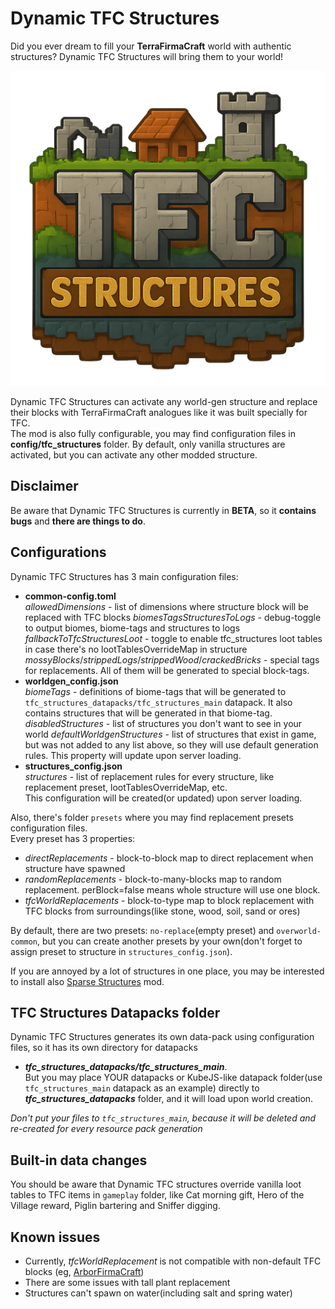 # Dynamic TFC Structures

Did you ever dream to fill your **TerraFirmaCraft** world with authentic structures? Dynamic TFC Structures will bring
them to your world!

![](src/main/resources/assets/tfc_structures/textures/logo.png)

Dynamic TFC Structures can activate any world-gen structure and replace their blocks with TerraFirmaCraft analogues like
it was built specially for TFC.\
The mod is also fully configurable, you may find configuration files in **config/tfc\_structures** folder. By default,
only vanilla structures are activated, but you can activate any other modded structure.

## Disclaimer

Be aware that Dynamic TFC Structures is currently in **BETA**, so it **contains bugs** and **there are things to do**.

## Configurations

Dynamic TFC Structures has 3 main configuration files:

* **common-config.toml**\
  _allowedDimensions_ - list of dimensions where structure block will be replaced with TFC blocks
  _biomesTagsStructuresToLogs_ - debug-toggle to output biomes, biome-tags and structures to logs
  _fallbackToTfcStructuresLoot_ - toggle to enable tfc_structures loot tables in case there's no lootTablesOverrideMap
  in structure
  _mossyBlocks_/_strippedLogs_/_strippedWood_/_crackedBricks_ - special tags for replacements. All of them will be
  generated to special block-tags.
* **worldgen\_config.json**\
  _biomeTags_ - definitions of biome-tags that will be generated to `tfc_structures_datapacks/tfc_structures_main`
  datapack. It also contains structures that will be generated in that biome-tag.  
  _disabledStructures_ - list of structures you don't want to see in your world
  _defaultWorldgenStructures_ - list of structures that exist in game, but was not added to any list above, so they will
  use default generation rules. This property will update upon server loading.
* **structures\_config.json**\
  _structures_ - list of replacement rules for every structure, like replacement preset, lootTablesOverrideMap, etc.\
  This configuration will be created(or updated) upon server loading.

Also, there's folder `presets` where you may find replacement presets configuration files.\
Every preset has 3 properties:

- _directReplacements_ - block-to-block map to direct replacement when structure have spawned
- _randomReplacements_ - block-to-many-blocks map to random replacement. perBlock=false means whole structure will use
  one block.
- _tfcWorldReplacements_ - block-to-type map to block replacement with TFC blocks from surroundings(like stone, wood,
  soil, sand or ores)

By default, there are two presets: `no-replace`(empty preset) and `overworld-common`, but you can create another presets
by your own(don't forget to assign preset to structure in `structures_config.json`).

If you are annoyed by a lot of structures in one place,
you may be interested to install
also [Sparse Structures](https://www.curseforge.com/minecraft/mc-mods/sparse-structures) mod.

## TFC Structures Datapacks folder

Dynamic TFC Structures generates its own data-pack using configuration files, so it has its own directory for datapacks

- **_tfc\_structures\_datapacks/tfc\_structures\_main_**.\
But you may place YOUR datapacks or KubeJS-like datapack folder(use `tfc_structures_main` datapack as an example)
directly to **_tfc\_structures\_datapacks_** folder, and it will load upon world creation.

_Don't put your files to `tfc_structures_main`, because it will be deleted and re-created for every resource pack
generation_

## Built-in data changes

You should be aware that Dynamic TFC structures override vanilla loot tables to TFC items in `gameplay` folder,
like Cat morning gift, Hero of the Village reward, Piglin bartering and Sniffer digging.

## Known issues

* Currently, _tfcWorldReplacement_ is not compatible with non-default TFC blocks
  (eg, [ArborFirmaCraft](https://www.curseforge.com/minecraft/mc-mods/arborfirmacraft))
* There are some issues with tall plant replacement
* Structures can't spawn on water(including salt and spring water)